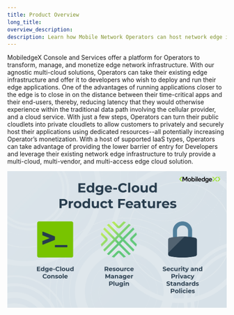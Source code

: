 ```yaml
---
title: Product Overview
long_title:
overview_description:
description: Learn how Mobile Network Operators can host network edge infrastructure and offer it to developers to help expedite application development and deployment
---
```


MobiledgeX Console and Services offer a platform for Operators to transform, manage, and monetize edge network infrastructure. With our agnostic multi-cloud solutions, Operators can take their existing edge infrastructure and offer it to developers who wish to deploy and run their edge applications. One of the advantages of running applications closer to the edge is to close in on the distance between their time-critical apps and their end-users, thereby, reducing latency that they would otherwise experience within the traditional data path involving the cellular provider, and a cloud service. With just a few steps, Operators can turn their public cloudlets into private cloudlets to allow customers to privately and securely host their applications using dedicated resources--all potentially increasing Operator’s monetization. With a host of supported IaaS types, Operators can take advantage of providing the lower barrier of entry for Developers and leverage their existing network edge infrastructure to truly provide a multi-cloud, multi-vendor, and multi-access edge cloud solution.

![](/operator/assets/productfeatures2-1645126663.png "")

